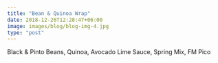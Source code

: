 ```yaml
---
title: "Bean & Quinoa Wrap"
date: 2018-12-26T12:28:47+06:00
image: images/blog/blog-img-4.jpg
type: "post"
---
```


Black & Pinto Beans, Quinoa, Avocado Lime Sauce, Spring Mix, FM Pico